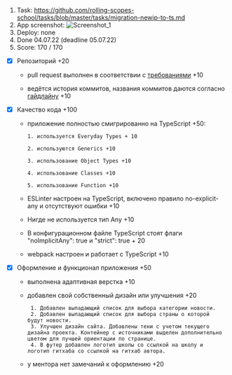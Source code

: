 1. Task:
https://github.com/rolling-scopes-school/tasks/blob/master/tasks/migration-newip-to-ts.md
2. App screenshot:
![Screenshot_1](https://user-images.githubusercontent.com/70628469/177120421-6a8c2885-e16a-4073-bfad-84973be5bb80.png)
3. Deploy:  none
4. Done 04.07.22 (deadline 05.07.22)
5. Score: 170 / 170

- [x] Репозиторий +20

    -  pull request выполнен в соответствии с [требованиями](https://docs.rs.school/#/pull-request-review-process?id=%D0%A2%D1%80%D0%B5%D0%B1%D0%BE%D0%B2%D0%B0%D0%BD%D0%B8%D1%8F-%D0%BA-pull-request-pr) +10

     -  ведётся история коммитов, названия коммитов даются согласно [гайдлайну](https://docs.rs.school/#/git-convention) +10
    

- [x] Качество кода +100

     -  приложение полностью смигрированно на TypeScript +50:

            1. используется Everyday Types + 10

            2. используются Generics +10

            3. использование Object Types +10

            4. использование Classes +10

            5. использование Function +10

    - ESLinter настроен на TypeScript, включено правило no-explicit-any и отсутствуют ошибки +10
    -  Нигде не используется тип Any +10
    - В конфигурационном файле TypeScript стоят флаги "noImplicitAny": true и "strict": true + 20
    - webpack настроен и работает с TypeScript +10
    

- [x] Оформление и функционал приложения +50

    -  выполнена адаптивная верстка +10

    -  добавлен свой собственный дизайн или улучшения  +20
        
            1. Добавлен выпадающий список для выбора категории новости.
            2. Добавлен выпадающий список для выбора страны о которой будут новости.
            3. Улучшен дизайн сайта. Добавлены тени с учетом текущего дизайна проекта. Контейнер с источниками выделен дополнительно цветом для лучшей ориентации по странице.
            4. В футер добавлен логотип школы со ссылкой на школу и логотип гитхаба со ссылкой на гитхаб автора.

    - у ментора нет замечаний к оформлению +20 
